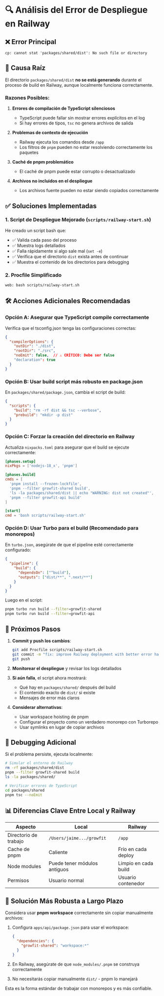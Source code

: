 # 🔍 Análisis del Error de Despliegue en Railway

## ❌ Error Principal
```
cp: cannot stat 'packages/shared/dist': No such file or directory
```

## 🎯 Causa Raíz

El directorio `packages/shared/dist` **no se está generando** durante el proceso de build en Railway, aunque localmente funciona correctamente.

### Razones Posibles:

1. **Errores de compilación de TypeScript silenciosos**
   - TypeScript puede fallar sin mostrar errores explícitos en el log
   - Si hay errores de tipos, `tsc` no genera archivos de salida

2. **Problemas de contexto de ejecución**
   - Railway ejecuta los comandos desde `/app`
   - Los filtros de `pnpm` pueden no estar resolviendo correctamente los paquetes

3. **Caché de pnpm problemático**
   - El caché de pnpm puede estar corrupto o desactualizado

4. **Archivos no incluidos en el despliegue**
   - Los archivos fuente pueden no estar siendo copiados correctamente

## ✅ Soluciones Implementadas

### 1. Script de Despliegue Mejorado (`scripts/railway-start.sh`)

He creado un script bash que:
- ✅ Valida cada paso del proceso
- ✅ Muestra logs detallados
- ✅ Falla rápidamente si algo sale mal (`set -e`)
- ✅ Verifica que el directorio `dist` exista antes de continuar
- ✅ Muestra el contenido de los directorios para debugging

### 2. Procfile Simplificado

```bash
web: bash scripts/railway-start.sh
```

## 🛠️ Acciones Adicionales Recomendadas

### Opción A: Asegurar que TypeScript compile correctamente

Verifica que el tsconfig.json tenga las configuraciones correctas:

```json
{
  "compilerOptions": {
    "outDir": "./dist",
    "rootDir": "./src",
    "noEmit": false,  // ⚠️ CRÍTICO: Debe ser false
    "declaration": true
  }
}
```

### Opción B: Usar build script más robusto en package.json

En `packages/shared/package.json`, cambia el script de build:

```json
{
  "scripts": {
    "build": "rm -rf dist && tsc --verbose",
    "prebuild": "mkdir -p dist"
  }
}
```

### Opción C: Forzar la creación del directorio en Railway

Actualiza `nixpacks.toml` para asegurar que el build se ejecute correctamente:

```toml
[phases.setup]
nixPkgs = ['nodejs-18_x', 'pnpm']

[phases.build]
cmds = [
  'pnpm install --frozen-lockfile',
  'pnpm --filter growfit-shared build',
  'ls -la packages/shared/dist || echo "WARNING: dist not created"',
  'pnpm --filter growfit-api build'
]

[start]
cmd = 'bash scripts/railway-start.sh'
```

### Opción D: Usar Turbo para el build (Recomendado para monorepos)

En `turbo.json`, asegúrate de que el pipeline esté correctamente configurado:

```json
{
  "pipeline": {
    "build": {
      "dependsOn": ["^build"],
      "outputs": ["dist/**", ".next/**"]
    }
  }
}
```

Luego en el script:
```bash
pnpm turbo run build --filter=growfit-shared
pnpm turbo run build --filter=growfit-api
```

## 🔄 Próximos Pasos

1. **Commit y push los cambios**:
   ```bash
   git add Procfile scripts/railway-start.sh
   git commit -m "fix: improve Railway deployment with better error handling"
   git push
   ```

2. **Monitorear el despliegue** y revisar los logs detallados

3. **Si aún falla**, el script ahora mostrará:
   - Qué hay en `packages/shared/` después del build
   - El contenido exacto de `dist/` si existe
   - Mensajes de error más claros

4. **Considerar alternativas**:
   - Usar workspace hoisting de pnpm
   - Configurar el proyecto como un verdadero monorepo con Turborepo
   - Usar symlinks en lugar de copiar archivos

## 🚨 Debugging Adicional

Si el problema persiste, ejecuta localmente:

```bash
# Simular el entorno de Railway
rm -rf packages/shared/dist
pnpm --filter growfit-shared build
ls -la packages/shared/

# Verificar errores de TypeScript
cd packages/shared
pnpm tsc --noEmit
```

## 📊 Diferencias Clave Entre Local y Railway

| Aspecto | Local | Railway |
|---------|-------|---------|
| Directorio de trabajo | `/Users/jaime.../growfit` | `/app` |
| Cache de pnpm | Caliente | Frío en cada deploy |
| Node modules | Puede tener módulos antiguos | Limpio en cada build |
| Permisos | Usuario normal | Usuario contenedor |

## 🎯 Solución Más Robusta a Largo Plazo

Considera usar **pnpm workspace** correctamente sin copiar manualmente archivos:

1. Configura `apps/api/package.json` para usar el workspace:
   ```json
   {
     "dependencies": {
       "growfit-shared": "workspace:*"
     }
   }
   ```

2. En Railway, asegúrate de que `node_modules/.pnpm` se construya correctamente

3. No necesitarás copiar manualmente `dist/` - pnpm lo manejará

Esta es la forma estándar de trabajar con monorepos y es más confiable.
